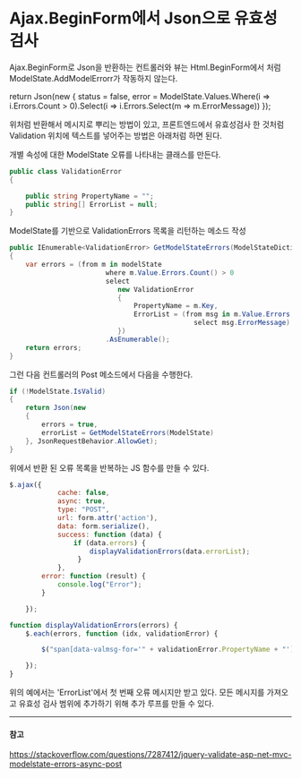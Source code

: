 # Ajax.BeginForm에서 Json으로 유효성 검사

Ajax.BeginForm로 Json을 반환하는 컨트롤러와 뷰는 Html.BeginForm에서 처럼 ModelState.AddModelErrorr가 작동하지 않는다.

return Json(new { status = false, error = ModelState.Values.Where(i => i.Errors.Count > 0).Select(i => i.Errors.Select(m => m.ErrorMessage)) });

위처럼 반환해서 메시지로 뿌리는 방법이 있고, 프론트엔드에서 유효성검사 한 것처럼 Validation 위치에 텍스트를 넣어주는 방법은 아래처럼 하면 된다.

개별 속성에 대한 ModelState 오류를 나타내는 클래스를 만든다.

```csharp
public class ValidationError
{

    public string PropertyName = "";
    public string[] ErrorList = null;
}
```

ModelState를 기반으로 ValidationErrors 목록을 리턴하는 메소드 작성

```csharp
public IEnumerable<ValidationError> GetModelStateErrors(ModelStateDictionary modelState)
{
    var errors = (from m in modelState
                        where m.Value.Errors.Count() > 0
                        select
                           new ValidationError
                           {
                               PropertyName = m.Key,
                               ErrorList = (from msg in m.Value.Errors
                                              select msg.ErrorMessage).ToArray()
                           })
                        .AsEnumerable();
    return errors;
}
```

그런 다음 컨트롤러의 Post 메소드에서 다음을 수행한다.

```csharp
if (!ModelState.IsValid)
{
    return Json(new
    {
        errors = true,
        errorList = GetModelStateErrors(ModelState)
    }, JsonRequestBehavior.AllowGet);
}
```

위에서 반환 된 오류 목록을 반복하는 JS 함수를 만들 수 있다.

```javascript
$.ajax({
            cache: false,
            async: true,
            type: "POST",
            url: form.attr('action'),
            data: form.serialize(),
            success: function (data) {
                if (data.errors) {
                    displayValidationErrors(data.errorList);
                 }
            },
        error: function (result) {
            console.log("Error");
        }

    });

function displayValidationErrors(errors) {
    $.each(errors, function (idx, validationError) {

        $("span[data-valmsg-for='" + validationError.PropertyName + "']").text(validationError. ErrorList[0]);

    });
}
```

위의 예에서는 'ErrorList'에서 첫 번째 오류 메시지만 받고 있다. 모든 메시지를 가져오고 유효성 검사 범위에 추가하기 위해 추가 루프를 만들 수 있다.

---
#### 참고

https://stackoverflow.com/questions/7287412/jquery-validate-asp-net-mvc-modelstate-errors-async-post
